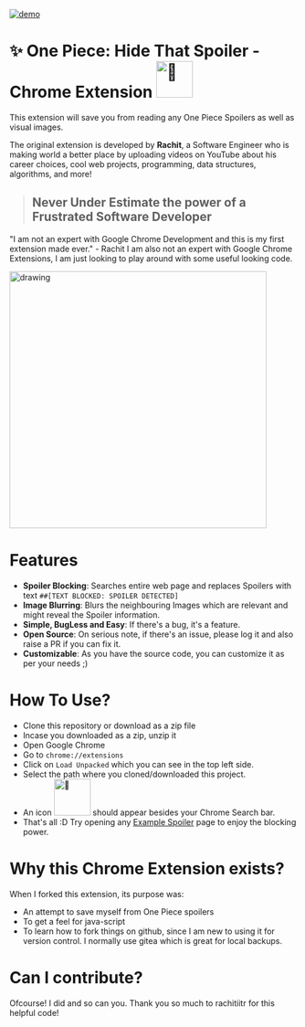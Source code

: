 [![demo](https://img.shields.io/badge/view%20demo-youtube-orange.svg?style=for-the-badge&logo=appveyor)](https://www.youtube.com/watch?v=GzWeRfytGpE) 
# :sparkles: One Piece: Hide That Spoiler - Chrome Extension <img src="icon-stark.png" alt="🐺" width="64"/>

This extension will save you from reading any One Piece Spoilers as well as visual images. <br/>

The original extension is developed by **Rachit**, a Software Engineer who is making world a better place by uploading videos on YouTube about his career choices, cool web projects, programming, data structures, algorithms, and more!  <br/>

> ## Never Under Estimate the power of a Frustrated Software Developer

"I am not an expert with Google Chrome Development and this is my first extension made ever." - Rachit
I am also not an expert with Google Chrome Extensions, I am just looking to play around with some useful looking code.

<img src="how-it-works.png" alt="drawing" width="450"/> 

# Features
- **Spoiler Blocking**: Searches entire web page and replaces Spoilers with text `##[TEXT BLOCKED: SPOILER DETECTED]`
- **Image Blurring**: Blurs the neighbouring Images which are relevant and might reveal the Spoiler information.
- **Simple, BugLess and Easy**: If there's a bug, it's a feature.
- **Open Source**: On serious note, if there's an issue, please log it and also raise a PR if you can fix it.
- **Customizable**: As you have the source code, you can customize it as per your needs ;) 

# How To Use?
- Clone this repository or download as a zip file
- Incase you downloaded as a zip, unzip it
- Open Google Chrome
- Go to `chrome://extensions`
- Click on `Load Unpacked` which you can see in the top left side.
- Select the path where you cloned/downloaded this project.
- An icon <img src="icon-stark.png" alt="🐺" width="64"/> should appear besides your Chrome Search bar.
- That's all :D Try opening any [Example Spoiler](https://www.google.com/search?ei=ubSxXMO5HY7Y0wKQ8J-ICQ&q=game+of+thrones+spoilers+list&oq=game+of+thrones+spoilers+list&gs_l=psy-ab.3...1044.1447..1643...0.0..0.175.802.0j5......0....1..gws-wiz.dqbPZYkKiHY) page to enjoy the blocking power.

# Why this Chrome Extension exists?
When I forked this extension, its purpose was: 
- An attempt to save myself from One Piece spoilers 
- To get a feel for java-script
- To learn how to fork things on github, since I am new to using it for version control. I normally use gitea which is great for local backups.

# Can I contribute?
Ofcourse! I did and so can you. Thank you so much to  rachitiitr for this helpful code!

